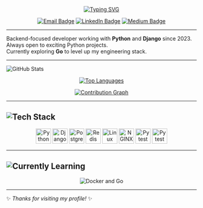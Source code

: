
<p align="center">
  <a href="https://git.io/typing-svg">
    <img src="https://readme-typing-svg.demolab.com?font=Fira+Code&size=30&pause=500&duration=1500&color=00B4D8&center=true&vCenter=true&width=600&lines=Hi+there%2C+I'm+SaDR4M+%F0%9F%91%8B;Welcome+to+my+GitHub+Profile!;Feel+free+to+look+around!" alt="Typing SVG" />
  </a>
</p>

<p align="center">
  <a href="mailto:your-email@example.com"><img src="https://img.shields.io/badge/email-D14836?style=for-the-badge&logo=gmail&logoColor=white" alt="Email Badge"/></a>
  <a href="https://linkedin.com/in/your-linkedin"><img src="https://img.shields.io/badge/linkedin-0A66C2?style=for-the-badge&logo=linkedin&logoColor=white" alt="LinkedIn Badge"/></a>
  <a href="https://medium.com/@your-medium"><img src="https://img.shields.io/badge/Medium-000000?style=for-the-badge&logo=medium&logoColor=white" alt="Medium Badge"/></a>
</p>

---

Backend-focused developer working with **Python** and **Django** since 2023. Always open to exciting Python projects.  
Currently exploring **Go** to level up my engineering stack.

---

![GitHub Stats](https://img.shields.io/badge/-GitHub%20Stats-0d1117?style=for-the-badge&logo=github&logoColor=white)

<p align="center">
  <a href="https://github.com/SaDR4M">
    <img src="https://github-readme-stats.vercel.app/api/top-langs/?username=SaDR4M&layout=compact&theme=dracula" alt="Top Languages" />
  </a>
</p>

<p align="center">
  <a href="https://github.com/SaDR4M">
    <img src="https://github-readme-activity-graph.vercel.app/graph?username=SaDR4M&bg_color=0d1117&color=ffffff&line=00b4d8&point=ffffff&area=true&hide_border=true" alt="Contribution Graph" />
  </a>
</p>

---

## ![Tech Stack](https://img.shields.io/badge/-Tech%20Stack-0d1117?style=for-the-badge&logo=devdotto&logoColor=white)

<p align="center">
  <img src="https://cdn.jsdelivr.net/gh/devicons/devicon/icons/python/python-original.svg" width="40" alt="Python" />
  <img src="https://cdn.jsdelivr.net/gh/devicons/devicon/icons/django/django-plain.svg" width="40" alt="Django" />
  <img src="https://cdn.jsdelivr.net/gh/devicons/devicon/icons/postgresql/postgresql-original.svg" width="40" alt="PostgreSQL" />
  <img src="https://cdn.jsdelivr.net/gh/devicons/devicon/icons/redis/redis-original.svg" width="40" alt="Redis" />
  <img src="https://cdn.jsdelivr.net/gh/devicons/devicon/icons/linux/linux-original.svg" width="40" alt="Linux" />
  <img src="https://cdn.jsdelivr.net/gh/devicons/devicon/icons/nginx/nginx-original.svg" width="40" alt="NGINX" />
  <img src="https://cdn.jsdelivr.net/gh/devicons/devicon/icons/pytest/pytest-original.svg" width="40" alt="Pytest" />
  <img src="https://cdn.jsdelivr.net/gh/devicons/devicon/icons/git/git-original.svg" width="40" alt="Pytest" />
</p>

---

## ![Currently Learning](https://img.shields.io/badge/-Currently%20Learning-0d1117?style=for-the-badge&logo=go&logoColor=white)

<p align="center">
  <img src="https://skillicons.dev/icons?i=docker,go" alt="Docker and Go" />
</p>

---

✨ *Thanks for visiting my profile!* ✨
